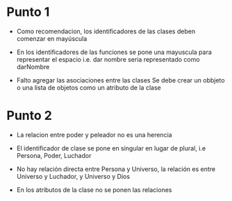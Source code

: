 # Punto 1

* Como recomendacion, los identificadores de las clases deben comenzar en mayúscula

* En los identificadores de las funciones se pone una mayuscula para representar el espacio i.e. dar nombre seria representado como darNombre

* Falto agregar las asociaciones entre las clases Se debe crear un obbjeto o una lista de objetos como un atributo de la clase

# Punto 2

* La relacion entre poder y peleador no es una herencia

* El identificador de clase se pone en singular en lugar de plural, i.e Persona, Poder, Luchador

* No hay relación directa entre Persona y Universo, la relación es entre Universo y Luchador, y Universo y Dios

* En los atributos de la clase no se ponen las relaciones